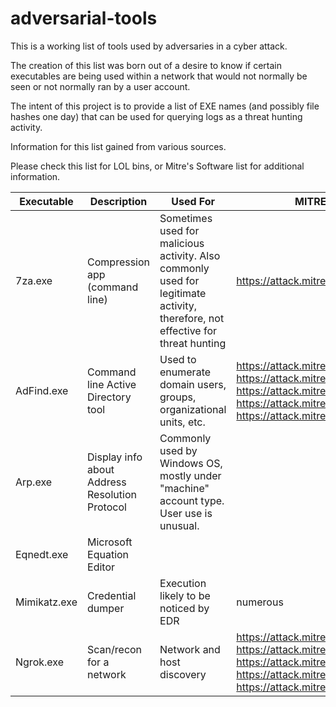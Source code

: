 # adversarial-tools

This is a working list of tools used by adversaries in a cyber attack.  

The creation of this list was born out of a desire to know if certain executables are being used within a network that would not normally be seen or not normally ran by a user account.  

The intent of this project is to provide a list of EXE names (and possibly file hashes one day) that can be used for querying logs as a threat hunting activity.  

Information for this list gained from various sources.

Please check this list for LOL bins, or Mitre's Software list for additional information.


Executable    | Description   | Used For    | MITRE ATT@ACK  |  
| ----------- | -----------   | ----------- | -----------    |  
|   7za.exe   | Compression app (command line) | Sometimes used for malicious activity. Also commonly used for legitimate activity, therefore, not effective for threat hunting | https://attack.mitre.org/techniques/T1027/ |  
| AdFind.exe    | Command line Active Directory tool | Used to enumerate domain users, groups, organizational units, etc. | https://attack.mitre.org/techniques/T1087  https://attack.mitre.org/techniques/T1482 https://attack.mitre.org/techniques/T1069 https://attack.mitre.org/techniques/T1018 https://attack.mitre.org/techniques/T1016    |
| Arp.exe | Display info about Address Resolution Protocol | Commonly used by Windows OS, mostly under "machine" account type. User use is unusual. | |
| Eqnedt.exe | Microsoft Equation Editor | | | 
| Mimikatz.exe | Credential dumper | Execution likely to be noticed by EDR | numerous |  
| Ngrok.exe | Scan/recon for a network | Network and host discovery | https://attack.mitre.org/techniques/T1046  https://attack.mitre.org/techniques/T1040  https://attack.mitre.org/techniques/T1018  https://attack.mitre.org/techniques/T1016  https://attack.mitre.org/techniques/T1033  |
